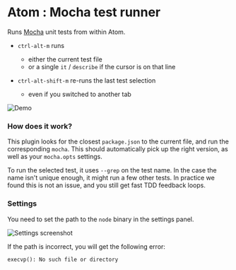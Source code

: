 # Atom : Mocha test runner

Runs [Mocha](https://github.com/visionmedia/mocha) unit tests from within Atom.

- `ctrl-alt-m` runs
  - either the current test file
  - or a single `it` / `describe` if the cursor is on that line

- `ctrl-alt-shift-m` re-runs the last test selection
  - even if you switched to another tab

![Demo](https://raw.github.com/TabDigital/atom-mocha-test-runner/master/demo.gif)

### How does it work?

This plugin looks for the closest `package.json` to the current file,
and run the corresponding `mocha`. This should automatically pick up the right version,
as well as your `mocha.opts` settings.

To run the selected test, it uses `--grep` on the test name.
In the case the name isn't unique enough, it might run a few other tests.
In practice we found this is not an issue, and you still get fast TDD feedback loops.

### Settings

You need to set the path to the `node` binary in the settings panel.

![Settings screenshot](https://raw.github.com/TabDigital/atom-mocha-test-runner/master/settings.png)

If the path is incorrect, you will get the following error:

```
execvp(): No such file or directory
```
